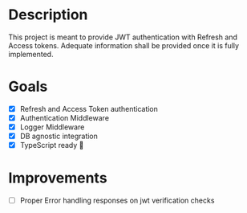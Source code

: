 # Description

This project is meant to provide JWT authentication with Refresh and Access tokens. Adequate information shall be provided once it is fully implemented.

# Goals
- [x] Refresh and Access Token authentication
- [x] Authentication Middleware
- [x] Logger Middleware
- [x] DB agnostic integration
- [x] TypeScript ready 🚀

# Improvements
- [ ] Proper Error handling responses on jwt verification checks
